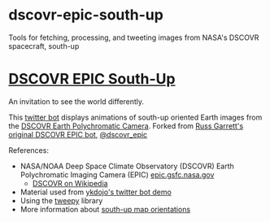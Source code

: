 # dscovr-epic-south-up
Tools for fetching, processing, and tweeting images from NASA's DSCOVR spacecraft, south-up

# [DSCOVR EPIC South-Up](https://spestana.github.io/2021/07/dscovr-epic-south-up/)

An invitation to see the world differently. 

This [twitter bot](https://twitter.com/dscovr_ebooks) displays animations of south-up oriented Earth images from the [DSCOVR Earth Polychromatic Camera]((https://epic.gsfc.nasa.gov/)). Forked from [Russ Garrett's original DSCOVR EPIC bot](https://russ.garrett.co.uk/bots/dscovr_epic/), [@dscovr_epic](https://twitter.com/dscovr_epic)

References:
* NASA/NOAA Deep Space Climate Observatory (DSCOVR) Earth Polychromatic Imaging Camera (EPIC) [epic.gsfc.nasa.gov](https://epic.gsfc.nasa.gov/)
  * [DSCOVR on Wikipedia](https://en.wikipedia.org/wiki/Deep_Space_Climate_Observatory)
* Material used from [ykdojo's twitter bot demo](https://github.com/ykdojo/twitterbotsample)
* Using the [tweepy](https://docs.tweepy.org/en/stable/index.html) library
* More information about [south-up map orientations](https://en.wikipedia.org/wiki/South-up_map_orientation)
